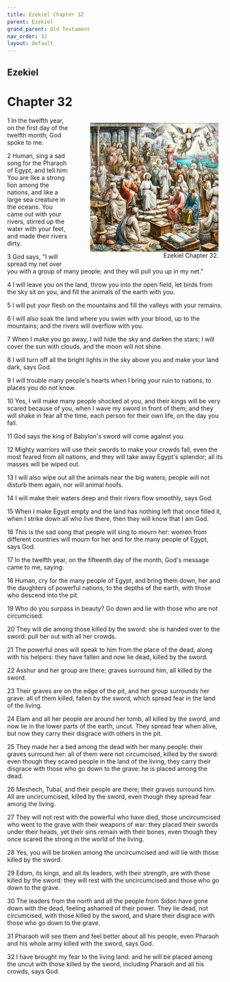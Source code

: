 ```yaml
---
title: Ezekiel Chapter 32
parent: Ezekiel
grand_parent: Old Testament
nav_order: 32
layout: default
---
```


## Ezekiel

# Chapter 32

<figure style="float: right; margin-right: 10px;">
    <img src="/assets/Image/Ezekiel/500/32.jpg" alt="Ezekiel Chapter 32" style="width: 300px; height: 300px; float: right;padding-left: 10px;"/>
    <figcaption style="clear: both;text-align: right;">Ezekiel Chapter 32.</figcaption>
</figure>
1 In the twelfth year, on the first day of the twelfth month, God spoke to me.

2 Human, sing a sad song for the Pharaoh of Egypt, and tell him: You are like a strong lion among the nations, and like a large sea creature in the oceans. You came out with your rivers, stirred up the water with your feet, and made their rivers dirty.

3 God says, "I will spread my net over you with a group of many people; and they will pull you up in my net."

4 I will leave you on the land, throw you into the open field, let birds from the sky sit on you, and fill the animals of the earth with you.

5 I will put your flesh on the mountains and fill the valleys with your remains.

6 I will also soak the land where you swim with your blood, up to the mountains; and the rivers will overflow with you.

7 When I make you go away, I will hide the sky and darken the stars; I will cover the sun with clouds, and the moon will not shine.

8 I will turn off all the bright lights in the sky above you and make your land dark, says God.

9 I will trouble many people's hearts when I bring your ruin to nations, to places you do not know.

10 Yes, I will make many people shocked at you, and their kings will be very scared because of you, when I wave my sword in front of them; and they will shake in fear all the time, each person for their own life, on the day you fall.

11 God says the king of Babylon's sword will come against you.

12 Mighty warriors will use their swords to make your crowds fall, even the most feared from all nations, and they will take away Egypt's splendor; all its masses will be wiped out.

13 I will also wipe out all the animals near the big waters; people will not disturb them again, nor will animal hoofs.

14 I will make their waters deep and their rivers flow smoothly, says God.

15 When I make Egypt empty and the land has nothing left that once filled it, when I strike down all who live there, then they will know that I am God.

16 This is the sad song that people will sing to mourn her: women from different countries will mourn for her and for the many people of Egypt, says God.

17 In the twelfth year, on the fifteenth day of the month, God's message came to me, saying.

18 Human, cry for the many people of Egypt, and bring them down, her and the daughters of powerful nations, to the depths of the earth, with those who descend into the pit.

19 Who do you surpass in beauty? Go down and lie with those who are not circumcised.

20 They will die among those killed by the sword: she is handed over to the sword: pull her out with all her crowds.

21 The powerful ones will speak to him from the place of the dead, along with his helpers: they have fallen and now lie dead, killed by the sword.

22 Asshur and her group are there; graves surround him, all killed by the sword.

23 Their graves are on the edge of the pit, and her group surrounds her grave: all of them killed, fallen by the sword, which spread fear in the land of the living.

24 Elam and all her people are around her tomb, all killed by the sword, and now lie in the lower parts of the earth, uncut. They spread fear when alive, but now they carry their disgrace with others in the pit.

25 They made her a bed among the dead with her many people: their graves surround her: all of them were not circumcised, killed by the sword: even though they scared people in the land of the living, they carry their disgrace with those who go down to the grave: he is placed among the dead.

26 Meshech, Tubal, and their people are there; their graves surround him. All are uncircumcised, killed by the sword, even though they spread fear among the living.

27 They will not rest with the powerful who have died, those uncircumcised who went to the grave with their weapons of war: they placed their swords under their heads, yet their sins remain with their bones, even though they once scared the strong in the world of the living.

28 Yes, you will be broken among the uncircumcised and will lie with those killed by the sword.

29 Edom, its kings, and all its leaders, with their strength, are with those killed by the sword: they will rest with the uncircumcised and those who go down to the grave.

30 The leaders from the north and all the people from Sidon have gone down with the dead, feeling ashamed of their power. They lie dead, not circumcised, with those killed by the sword, and share their disgrace with those who go down to the grave.

31 Pharaoh will see them and feel better about all his people, even Pharaoh and his whole army killed with the sword, says God.

32 I have brought my fear to the living land: and he will be placed among the uncut with those killed by the sword, including Pharaoh and all his crowds, says God.


